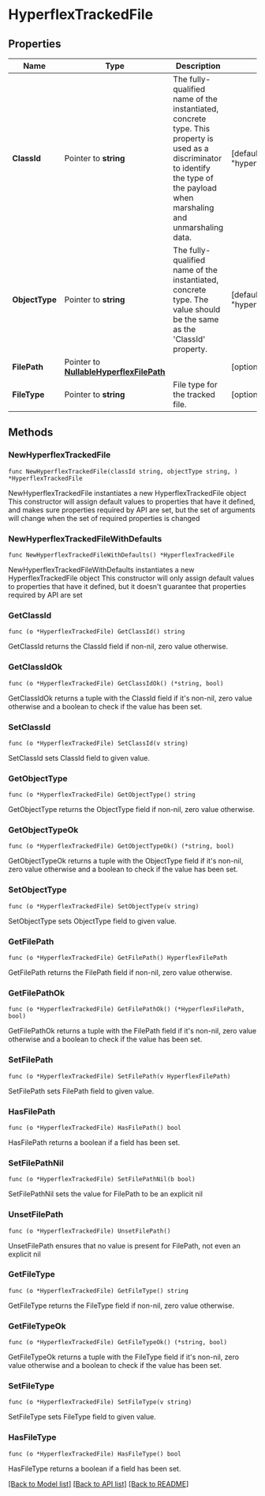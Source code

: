 # HyperflexTrackedFile

## Properties

Name | Type | Description | Notes
------------ | ------------- | ------------- | -------------
**ClassId** | Pointer to **string** | The fully-qualified name of the instantiated, concrete type. This property is used as a discriminator to identify the type of the payload when marshaling and unmarshaling data. | [default to "hyperflex.TrackedFile"]
**ObjectType** | Pointer to **string** | The fully-qualified name of the instantiated, concrete type. The value should be the same as the &#39;ClassId&#39; property. | [default to "hyperflex.TrackedFile"]
**FilePath** | Pointer to [**NullableHyperflexFilePath**](HyperflexFilePath.md) |  | [optional] 
**FileType** | Pointer to **string** | File type for the tracked file. | [optional] [readonly] 

## Methods

### NewHyperflexTrackedFile

`func NewHyperflexTrackedFile(classId string, objectType string, ) *HyperflexTrackedFile`

NewHyperflexTrackedFile instantiates a new HyperflexTrackedFile object
This constructor will assign default values to properties that have it defined,
and makes sure properties required by API are set, but the set of arguments
will change when the set of required properties is changed

### NewHyperflexTrackedFileWithDefaults

`func NewHyperflexTrackedFileWithDefaults() *HyperflexTrackedFile`

NewHyperflexTrackedFileWithDefaults instantiates a new HyperflexTrackedFile object
This constructor will only assign default values to properties that have it defined,
but it doesn't guarantee that properties required by API are set

### GetClassId

`func (o *HyperflexTrackedFile) GetClassId() string`

GetClassId returns the ClassId field if non-nil, zero value otherwise.

### GetClassIdOk

`func (o *HyperflexTrackedFile) GetClassIdOk() (*string, bool)`

GetClassIdOk returns a tuple with the ClassId field if it's non-nil, zero value otherwise
and a boolean to check if the value has been set.

### SetClassId

`func (o *HyperflexTrackedFile) SetClassId(v string)`

SetClassId sets ClassId field to given value.


### GetObjectType

`func (o *HyperflexTrackedFile) GetObjectType() string`

GetObjectType returns the ObjectType field if non-nil, zero value otherwise.

### GetObjectTypeOk

`func (o *HyperflexTrackedFile) GetObjectTypeOk() (*string, bool)`

GetObjectTypeOk returns a tuple with the ObjectType field if it's non-nil, zero value otherwise
and a boolean to check if the value has been set.

### SetObjectType

`func (o *HyperflexTrackedFile) SetObjectType(v string)`

SetObjectType sets ObjectType field to given value.


### GetFilePath

`func (o *HyperflexTrackedFile) GetFilePath() HyperflexFilePath`

GetFilePath returns the FilePath field if non-nil, zero value otherwise.

### GetFilePathOk

`func (o *HyperflexTrackedFile) GetFilePathOk() (*HyperflexFilePath, bool)`

GetFilePathOk returns a tuple with the FilePath field if it's non-nil, zero value otherwise
and a boolean to check if the value has been set.

### SetFilePath

`func (o *HyperflexTrackedFile) SetFilePath(v HyperflexFilePath)`

SetFilePath sets FilePath field to given value.

### HasFilePath

`func (o *HyperflexTrackedFile) HasFilePath() bool`

HasFilePath returns a boolean if a field has been set.

### SetFilePathNil

`func (o *HyperflexTrackedFile) SetFilePathNil(b bool)`

 SetFilePathNil sets the value for FilePath to be an explicit nil

### UnsetFilePath
`func (o *HyperflexTrackedFile) UnsetFilePath()`

UnsetFilePath ensures that no value is present for FilePath, not even an explicit nil
### GetFileType

`func (o *HyperflexTrackedFile) GetFileType() string`

GetFileType returns the FileType field if non-nil, zero value otherwise.

### GetFileTypeOk

`func (o *HyperflexTrackedFile) GetFileTypeOk() (*string, bool)`

GetFileTypeOk returns a tuple with the FileType field if it's non-nil, zero value otherwise
and a boolean to check if the value has been set.

### SetFileType

`func (o *HyperflexTrackedFile) SetFileType(v string)`

SetFileType sets FileType field to given value.

### HasFileType

`func (o *HyperflexTrackedFile) HasFileType() bool`

HasFileType returns a boolean if a field has been set.


[[Back to Model list]](../README.md#documentation-for-models) [[Back to API list]](../README.md#documentation-for-api-endpoints) [[Back to README]](../README.md)


